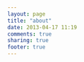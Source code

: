 ```yaml
---
layout: page
title: "about"
date: 2013-04-17 11:19
comments: true
sharing: true
footer: true
---
```

